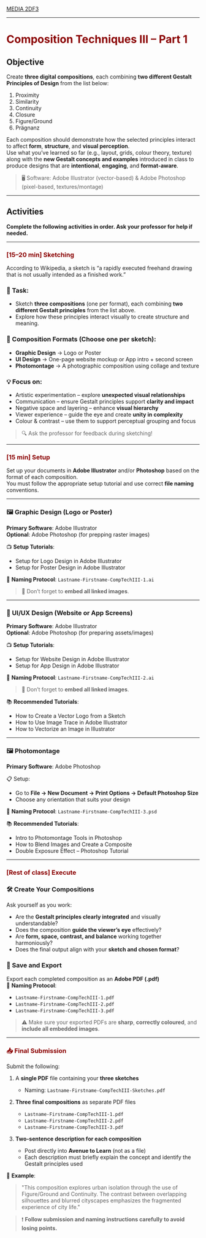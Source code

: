 [MEDIA 2DF3](README.md)

-------------------------------------------------------------------------------

<h1 style="color: darkred;">Composition Techniques III – Part 1</h1>

## Objective

Create **three digital compositions**, each combining **two different Gestalt Principles of Design** from the list below:  
1. Proximity  
2. Similarity  
3. Continuity  
4. Closure  
5. Figure/Ground  
6. Prägnanz  

Each composition should demonstrate how the selected principles interact to affect **form**, **structure**, and **visual perception**.  
Use what you’ve learned so far (e.g., layout, grids, colour theory, texture) along with the **new Gestalt concepts and examples** introduced in class to produce designs that are **intentional**, **engaging**, and **format-aware**.

> 🖥 Software: Adobe Illustrator (vector-based) & Adobe Photoshop (pixel-based, textures/montage)

---

## Activities  
**Complete the following activities in order. Ask your professor for help if needed.**

---

<h3 style="color: darkred;">[15–20 min] Sketching</h3>

According to Wikipedia, a sketch is “a rapidly executed freehand drawing that is not usually intended as a finished work.”

### 🔹 Task:
- Sketch **three compositions** (one per format), each combining **two different Gestalt principles** from the list above.
- Explore how these principles interact visually to create structure and meaning.

### 🎨 Composition Formats (Choose one per sketch):
- **Graphic Design** → Logo or Poster  
- **UI Design** → One-page website mockup or App intro + second screen  
- **Photomontage** → A photographic composition using collage and texture  

### 💡 Focus on:
- Artistic experimentation – explore **unexpected visual relationships**  
- Communication – ensure Gestalt principles support **clarity and impact**  
- Negative space and layering – enhance **visual hierarchy**  
- Viewer experience – guide the eye and create **unity in complexity**  
- Colour & contrast – use them to support perceptual grouping and focus  

> 🔍 Ask the professor for feedback during sketching!

---

<h3 style="color: darkred;">[15 min] Setup</h3>

Set up your documents in **Adobe Illustrator** and/or **Photoshop** based on the format of each composition.  
You must follow the appropriate setup tutorial and use correct **file naming** conventions.

---

### 🖼 Graphic Design (Logo or Poster)  
**Primary Software**: Adobe Illustrator  
**Optional**: Adobe Photoshop (for prepping raster images)

📺 **Setup Tutorials**:  
- Setup for Logo Design in Adobe Illustrator  
- Setup for Poster Design in Adobe Illustrator  

📌 **Naming Protocol**: `Lastname-Firstname-CompTechIII-1.ai`  
> 🔁 Don’t forget to **embed all linked images**.

---

### 📱 UI/UX Design (Website or App Screens)  
**Primary Software**: Adobe Illustrator  
**Optional**: Adobe Photoshop (for preparing assets/images)

📺 **Setup Tutorials**:  
- Setup for Website Design in Adobe Illustrator  
- Setup for App Design in Adobe Illustrator  

📌 **Naming Protocol**: `Lastname-Firstname-CompTechIII-2.ai`  
> 🔁 Don’t forget to **embed all linked images**.

📚 **Recommended Tutorials**:
- How to Create a Vector Logo from a Sketch  
- How to Use Image Trace in Adobe Illustrator  
- How to Vectorize an Image in Illustrator  

---

### 🖼 Photomontage  
**Primary Software**: Adobe Photoshop  

📋 Setup:
- Go to **File → New Document → Print Options → Default Photoshop Size**  
- Choose any orientation that suits your design

📌 **Naming Protocol**: `Lastname-Firstname-CompTechIII-3.psd`  

📚 **Recommended Tutorials**:
- Intro to Photomontage Tools in Photoshop  
- How to Blend Images and Create a Composite  
- Double Exposure Effect – Photoshop Tutorial  

---

<h3 style="color: darkred;">[Rest of class] Execute</h3>

### 🛠️ Create Your Compositions

Ask yourself as you work:
- Are the **Gestalt principles clearly integrated** and visually understandable?
- Does the composition **guide the viewer’s eye** effectively?
- Are **form, space, contrast, and balance** working together harmoniously?
- Does the final output align with your **sketch and chosen format**?

### 💾 Save and Export

Export each completed composition as an **Adobe PDF (.pdf)**  
📌 **Naming Protocol**:  
- `Lastname-Firstname-CompTechIII-1.pdf`  
- `Lastname-Firstname-CompTechIII-2.pdf`  
- `Lastname-Firstname-CompTechIII-3.pdf`  

> ⚠️ Make sure your exported PDFs are **sharp**, **correctly coloured**, and **include all embedded images**.

---

<h3 style="color: darkred;">📥 Final Submission</h3>

Submit the following:

1. A **single PDF** file containing your **three sketches**  
   - Naming: `Lastname-Firstname-CompTechIII-Sketches.pdf`

2. **Three final compositions** as separate PDF files  
   - `Lastname-Firstname-CompTechIII-1.pdf`  
   - `Lastname-Firstname-CompTechIII-2.pdf`  
   - `Lastname-Firstname-CompTechIII-3.pdf`

3. **Two-sentence description for each composition**  
   - Post directly into **Avenue to Learn** (not as a file)  
   - Each description must briefly explain the concept and identify the Gestalt principles used  

📌 **Example**:  
> "This composition explores urban isolation through the use of Figure/Ground and Continuity. The contrast between overlapping silhouettes and blurred cityscapes emphasizes the fragmented experience of city life."

> ❗ **Follow submission and naming instructions carefully to avoid losing points.**
